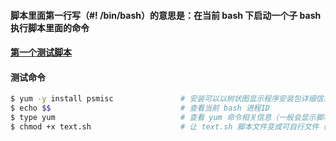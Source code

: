 #### 脚本里面第一行写（#! /bin/bash）的意思是：在当前 bash 下启动一个子 bash 执行脚本里面的命令
#### [第一个测试脚本][1]
#### 测试命令
```bash
$ yum -y install psmisc               # 安装可以以树状图显示程序安装包详细信息工具（就是支持：pstree 命令）
$ echo $$                             # 查看当前 bash 进程ID
$ type yum                            # 查看 yum 命令相关信息（一般会显示脚本所在路径）
$ chmod +x text.sh                    # 让 text.sh 脚本文件变成可自行文件（因为新建的脚本文件需要配合  bash 才能执行）
```
[1]: https://github.com/firechiang/linux-test/tree/master/sh/bash-test.sh
